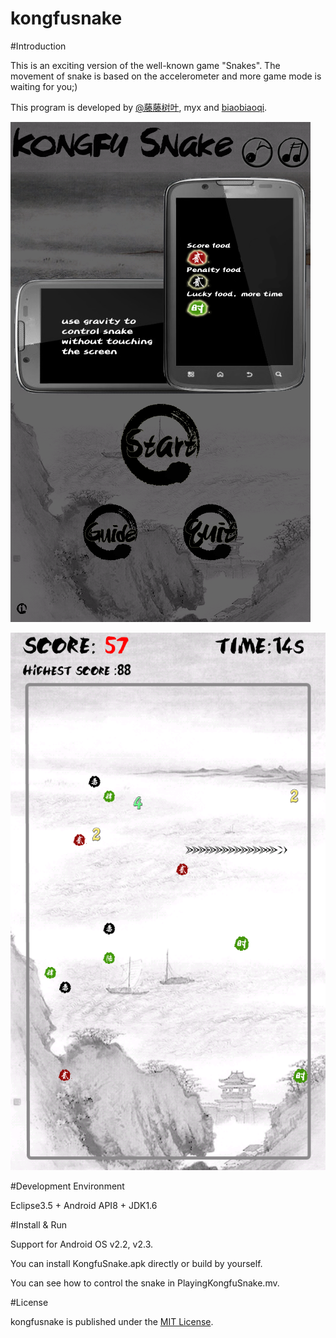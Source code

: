 kongfusnake
===========



#Introduction

This is an exciting version of the well-known game "Snakes". The movement of snake is based on the accelerometer and more game mode is waiting for you;)

This program is developed by [@藤藤树叶](http://weibo.com/u/2612112883), myx and [biaobiaoqi](http://github.com/biaobiaoqi).

![img](https://github.com/biaobiaoqi/kongfusnake/blob/master/KongfuSnake_Guide.png?raw=true )

![img](https://github.com/biaobiaoqi/kongfusnake/blob/master/KongfuSnake.png?raw=true)


#Development Environment

Eclipse3.5 + Android API8 + JDK1.6


#Install & Run

Support for Android OS v2.2, v2.3.

You can install KongfuSnake.apk directly or build by yourself.

You can see how to control the snake in PlayingKongfuSnake.mv.



#License

kongfusnake is published under the [MIT License](http://www.opensource.org/licenses/mit-license.php).
